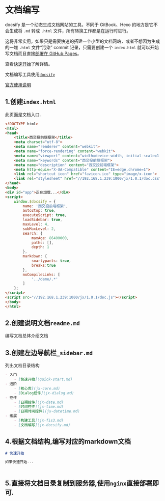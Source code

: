 # 文档编写

docsify 是一个动态生成文档网站的工具。不同于 GitBook、Hexo 的地方是它不会生成将 `.md` 转成 `.html` 文件，所有转换工作都是在运行时进行。

这将非常实用，如果只是需要快速的搭建一个小型的文档网站，或者不想因为生成的一堆 `.html` 文件“污染” commit 记录，只需要创建一个 `index.html` 就可以开始写文档而且直接[部署在 GitHub Pages](https://docsify.js.org/#/zh-cn/deploy)。

查看[快速开始](https://docsify.js.org/#/zh-cn/quickstart)了解详情。

文档编写工具使用[`docsify`](https://github.com/QingWei-Li/docsify/)

[官方使用说明](https://docsify.js.org/#/zh-cn/)

## 1.创建`index.html`

此页面是文档入口.

```html
<!DOCTYPE html>
<html>
<head>
    <title>西交投前端框架</title>
    <meta charset="utf-8">
    <meta name="renderer" content="webkit">
    <meta name="force-rendering" content="webkit">
    <meta name="viewport" content="width=device-width, initial-scale=1.0">
    <meta name="keywords" content="西交投前端框架">
    <meta name="description" content="西交投前端框架">
    <meta http-equiv="X-UA-Compatible" content="IE=edge,chrome=1">
    <link rel="shortcut icon" href="favicon.ico" type="image/x-icon">
    <link rel="stylesheet" href="//192.168.1.239:1000/jx/1.0.1/doc.css">
</head>
<body>
<div id="app">正在加载...</div>
<script>
    window.$docsify = {
        name: '西交投前端框架',
        auto2top: true,
        executeScript: true,
        loadSidebar: true,
        maxLevel: 4,
        subMaxLevel: 2,
        search: {
            maxAge: 86400000,
            paths: [],
            depth: 1
        },
        markdown: {
            smartypants: true,
            breaks:true
        },
        noCompileLinks: [
            '../demo/.*'
        ]
    };
</script>
<script src="//192.168.1.239:1000/jx/1.0.1/doc.js"></script>
</body>
</html>
```

## 2.创建说明文档`readme.md`

编写文档总体介绍文档

## 3.创建左边导航栏`_sidebar.md`

列出文档目录结构

```markdown
- 入门
    - [快速开始](quick-start.md)
- 进阶
    - [核心库](jx-core.md)
    - [Dialog控件](jx-dialog.md)
- 控件
    - [日期控件](jx-date.md)
    - [时间控件](jx-time.md)
    - [日期时间控件](jx-datetime.md)
- 拓展
    - [构建工具](jx-fis3.md)
    - [文档编写](jx-docsify.md)
```

## 4.根据文档结构,编写对应的markdown文档

```markdown
# 快速开始

如果快速开始...
 
```

## 5.直接将文档目录复制到服务器,使用`nginx`直接部署即可.